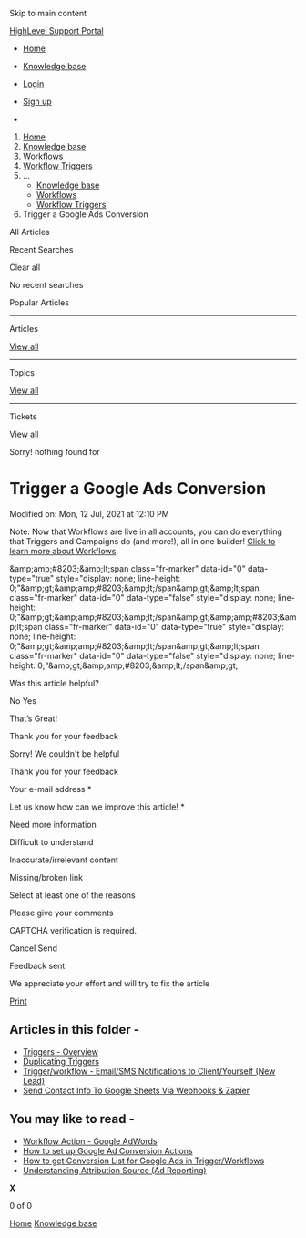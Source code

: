 Skip to main content

[ HighLevel Support Portal ](https://help.gohighlevel.com)

  * [ Home ](/support/home)
  * [ Knowledge base ](/support/solutions)

  * [Login](/support/login)
  * [Sign up](/support/signup)
  * 

  1. [Home](/support/home)
  2. [Knowledge base](/support/solutions)
  3. [Workflows](/support/solutions/48000455132)
  4. [Workflow Triggers](/support/solutions/folders/48000666397)
  5. ... 
     * [Knowledge base](/support/solutions)
     * [Workflows](/support/solutions/48000455132)
     * [Workflow Triggers](/support/solutions/folders/48000666397)
  6. Trigger a Google Ads Conversion

All  Articles 

Recent Searches

Clear all

No recent searches

Popular Articles

* * *

Articles

[View all](/support/search/solutions)

* * *

Topics

[View all](/support/search/topics)

* * *

Tickets

[View all](/support/search/tickets)

Sorry! nothing found for   

# Trigger a Google Ads Conversion

Modified on: Mon, 12 Jul, 2021 at 12:10 PM

Note: Now that Workflows are live in all accounts, you can do everything that Triggers and Campaigns do (and more!), all in one builder! [Click to learn more about Workflows](https://help.gohighlevel.com/support/solutions/articles/48001179678-workflow-builder-overview).

&amp;amp;amp;#8203;&amp;amp;lt;span class="fr-marker" data-id="0" data-type="true" style="display: none; line-height: 0;"&amp;amp;gt;&amp;amp;amp;#8203;&amp;amp;lt;/span&amp;amp;gt;&amp;amp;lt;span class="fr-marker" data-id="0" data-type="false" style="display: none; line-height: 0;"&amp;amp;gt;&amp;amp;amp;#8203;&amp;amp;lt;/span&amp;amp;gt;&amp;amp;amp;#8203;&amp;amp;lt;span class="fr-marker" data-id="0" data-type="true" style="display: none; line-height: 0;"&amp;amp;gt;&amp;amp;amp;#8203;&amp;amp;lt;/span&amp;amp;gt;&amp;amp;lt;span class="fr-marker" data-id="0" data-type="false" style="display: none; line-height: 0;"&amp;amp;gt;&amp;amp;amp;#8203;&amp;amp;lt;/span&amp;amp;gt;

Was this article helpful?

No  Yes 

That’s Great!

Thank you for your feedback

Sorry! We couldn't be helpful

Thank you for your feedback

Your e-mail address *

Let us know how can we improve this article! *

Need more information 

Difficult to understand 

Inaccurate/irrelevant content 

Missing/broken link 

Select at least one of the reasons 

Please give your comments 

CAPTCHA verification is required. 

Cancel  Send 

Feedback sent

We appreciate your effort and will try to fix the article

[Print](javascript:print\(\))

## Articles in this folder -

  * [Triggers - Overview](/support/solutions/articles/48000982202-triggers-overview)
  * [Duplicating Triggers](/support/solutions/articles/48000982205-duplicating-triggers)
  * [Trigger/workflow - Email/SMS Notifications to Client/Yourself (New Lead)](/support/solutions/articles/48000982203-trigger-workflow-email-sms-notifications-to-client-yourself-new-lead-)
  * [Send Contact Info To Google Sheets Via Webhooks & Zapier](/support/solutions/articles/48001062709-send-contact-info-to-google-sheets-via-webhooks-zapier)

## You may like to read -

  * [Workflow Action - Google AdWords](/support/solutions/articles/155000003368-workflow-action-google-adwords)
  * [How to set up Google Ad Conversion Actions](/support/solutions/articles/48001220947-how-to-set-up-google-ad-conversion-actions)
  * [How to get Conversion List for Google Ads in Trigger/Workflows](/support/solutions/articles/48001203453-how-to-get-conversion-list-for-google-ads-in-trigger-workflows)
  * [Understanding Attribution Source (Ad Reporting)](/support/solutions/articles/48001219997-understanding-attribution-source-ad-reporting-)

**X**

0 of 0 []()

[Home](/support/home) [Knowledge base](/support/solutions)
